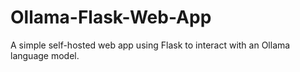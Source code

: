 # Ollama-Flask-Web-App
A simple self-hosted web app using Flask to interact with an Ollama language model.
